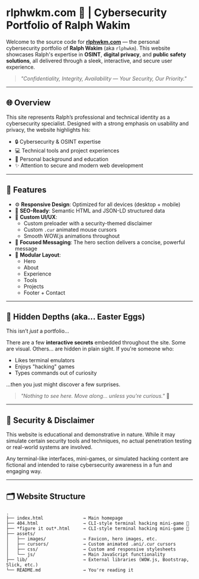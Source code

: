 # rlphwkm.com 🚨 | Cybersecurity Portfolio of Ralph Wakim

Welcome to the source code for [**rlphwkm.com**](https://www.rlphwkm.com) — the personal cybersecurity portfolio of **Ralph Wakim** (aka `rlphwkm`). This website showcases Ralph's expertise in **OSINT**, **digital privacy**, and **public safety solutions**, all delivered through a sleek, interactive, and secure user experience.

> _"Confidentiality, Integrity, Availability — Your Security, Our Priority."_

---

## 🌐 Overview

This site represents Ralph’s professional and technical identity as a cybersecurity specialist. Designed with a strong emphasis on usability and privacy, the website highlights his:

- 🔒 Cybersecurity & OSINT expertise  
- 💻 Technical tools and project experiences  
- 🧠 Personal background and education  
- ✨ Attention to secure and modern web development

---

## 🚀 Features

- ⚙️ **Responsive Design**: Optimized for all devices (desktop + mobile)
- 🧠 **SEO-Ready**: Semantic HTML and JSON-LD structured data
- 🎨 **Custom UI/UX**:
  - Custom preloader with a security-themed disclaimer
  - Custom `.cur` animated mouse cursors
  - Smooth WOW.js animations throughout
- 🎯 **Focused Messaging**: The hero section delivers a concise, powerful message
- 🔗 **Modular Layout**:
  - Hero  
  - About  
  - Experience  
  - Tools  
  - Projects  
  - Footer + Contact

---

## 🧩 Hidden Depths (aka... Easter Eggs)

This isn’t *just* a portfolio...

There are a few **interactive secrets** embedded throughout the site. Some are visual. Others… are hidden in plain sight. If you're someone who:

- Likes terminal emulators  
- Enjoys "hacking" games  
- Types commands out of curiosity  

…then you just might discover a few surprises.

> _"Nothing to see here. Move along... unless you're curious."_ 👀

---

## 🔐 Security & Disclaimer

This website is educational and demonstrative in nature. While it may simulate certain security tools and techniques, no actual penetration testing or real-world systems are involved.

Any terminal-like interfaces, mini-games, or simulated hacking content are fictional and intended to raise cybersecurity awareness in a fun and engaging way.

---
## 🗂️ Website Structure

```text
.
├── index.html               → Main homepage
├── 404.html                 → CLI-style terminal hacking mini-game 👀
├── *figure it out*.html     → CLI-style terminal hacking mini-game 👀
├── assets/
│   ├── images/              → Favicon, hero images, etc.
│   ├── cursors/             → Custom animated .ani/.cur cursors
│   ├── css/                 → Custom and responsive stylesheets
│   └── js/                  → Main JavaScript functionality
├── lib/                     → External libraries (WOW.js, Bootstrap, Slick, etc.)
└── README.md                → You're reading it

